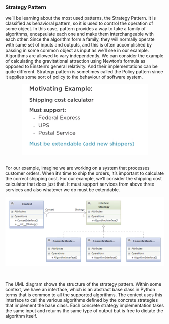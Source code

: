 ### Strategy Pattern
we’ll be learning about the most used patterns, the Strategy Pattern. It is classified as behavioral pattern, so it is used to control the operation of some object. 
In this case, pattern provides a way to take a family of algorithms, encapsulate each one and make them interchangeable with each other. Since the algorithm form a family, they will normally operate with same set of inputs and outputs, and this is often accomplished by passing in some common object as input as we’ll see in our example. Algorithms are allowed to vary independently. 
We can consider the example of calculating the gravitational attraction using Newton’s formula as opposed to Einstein’s general relativity.
And their implementations can be quite different. Strategy pattern is sometimes called the Policy pattern since it applies some sort of policy to the behaviour of software system. 

<p align="center">
	<img src="../imgs/strategy_ex.png" width="400" />
</p> <br />
For our example, imagine we are working on a system that processes customer orders. When it’s time to ship the orders, it’s important to calculate the correct shipping cost. For our example, we’ll consider the shipping cost calculator that does just that. 
It must support services from above three services and also whatever we do must be extendable. 

<p align="center">
	<img src="../imgs/strategy_uml.png" width="600" />
</p> <br />

The UML diagram shows the structure of the strategy pattern. Within some context, we have an interface, which is an abstract base class in Python terms that is common to all the supported algorithms. The context uses this interface to call the various algorithms defined by the concrete strategies that implement the base class. Each concrete strategy implementation takes the same input and returns the same type of output but is free to dictate the algorithm itself. 
